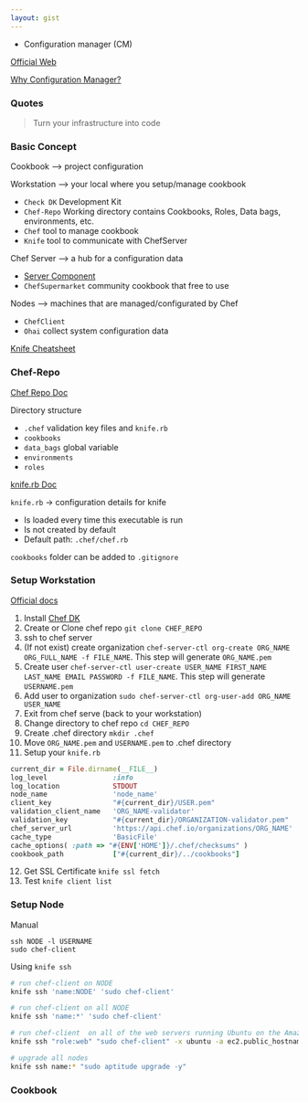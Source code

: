 ```yaml
---
layout: gist
---
```


- Configuration manager (CM)

[Official Web](https://www.chef.io/)

[Why Configuration Manager?](https://www.upguard.com/articles/the-7-configuration-management-tools-you-need-to-know)

### Quotes

> Turn your infrastructure into code

### Basic Concept

Cookbook --> project configuration

Workstation --> your local where you setup/manage cookbook
- `Check DK` Development Kit
- `Chef-Repo` Working directory contains Cookbooks, Roles, Data bags, environments, etc.
- `Chef` tool to manage cookbook
- `Knife` tool to communicate with ChefServer

Chef Server --> a hub for a configuration data
- [Server Component](https://docs.chef.io/server_components.html)
- `ChefSupermarket` community cookbook that free to use

Nodes --> machines that are managed/configurated by Chef
- `ChefClient`
- `Ohai` collect system configuration data

[Knife Cheatsheet](https://github.com/chef/quick-reference/blob/master/qr_knife_web.png)

### Chef-Repo

[Chef Repo Doc](https://docs.chef.io/chef_repo.html)

Directory structure
- `.chef` validation key files and `knife.rb`
- `cookbooks`
- `data_bags` global variable
- `environments`
- `roles`

[knife.rb Doc](https://docs.chef.io/config_rb_knife.html)

`knife.rb` -> configuration details for knife
  - Is loaded every time this executable is run
  - Is not created by default
  - Default path: `.chef/chef.rb`

`cookbooks` folder can be added to `.gitignore`


### Setup Workstation

[Official docs](https://docs.chef.io/workstation.html)

1. Install [Chef DK](https://downloads.chef.io/chefdk)
2. Create or Clone chef repo `git clone CHEF_REPO`
3. ssh to chef server
4. (If not exist) create organization `chef-server-ctl org-create ORG_NAME ORG_FULL_NAME -f FILE_NAME`. This step will generate `ORG_NAME.pem`
5. Create user `chef-server-ctl user-create USER_NAME FIRST_NAME LAST_NAME EMAIL PASSWORD -f FILE_NAME`. This step will generate `USERNAME.pem`
6. Add user to organization `sudo chef-server-ctl org-user-add ORG_NAME USER_NAME`
7. Exit from chef serve (back to your workstation)
8. Change directory to chef repo `cd CHEF_REPO`
9. Create .chef directory `mkdir .chef`
10. Move `ORG_NAME.pem` and `USERNAME.pem` to .chef directory
11. Setup your `knife.rb`
```rb
current_dir = File.dirname(__FILE__)
log_level                :info
log_location             STDOUT
node_name                'node_name'
client_key               "#{current_dir}/USER.pem"
validation_client_name   'ORG_NAME-validator'
validation_key           "#{current_dir}/ORGANIZATION-validator.pem"
chef_server_url          'https://api.chef.io/organizations/ORG_NAME'
cache_type               'BasicFile'
cache_options( :path => "#{ENV['HOME']}/.chef/checksums" )
cookbook_path            ["#{current_dir}/../cookbooks"]
```
12. Get SSL Certificate `knife ssl fetch`
13. Test `knife client list`

### Setup Node

Manual
```
ssh NODE -l USERNAME
sudo chef-client
```

Using `knife ssh`
```sh
# run chef-client on NODE
knife ssh 'name:NODE' 'sudo chef-client'

# run chef-client on all NODE
knife ssh 'name:*' 'sudo chef-client'

# run chef-client  on all of the web servers running Ubuntu on the Amazon EC2 platform
knife ssh "role:web" "sudo chef-client" -x ubuntu -a ec2.public_hostname

# upgrade all nodes
knife ssh name:* "sudo aptitude upgrade -y"
```

### Cookbook
